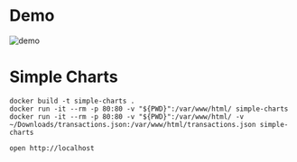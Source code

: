 # Demo
![demo](./simple-charts.gif)

# Simple Charts
```
docker build -t simple-charts .
docker run -it --rm -p 80:80 -v "${PWD}":/var/www/html/ simple-charts
docker run -it --rm -p 80:80 -v "${PWD}":/var/www/html/ -v ~/Downloads/transactions.json:/var/www/html/transactions.json simple-charts

open http://localhost
```
